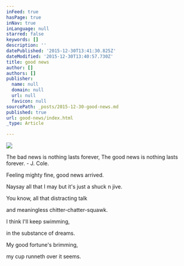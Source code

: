 ```yaml
---
inFeed: true
hasPage: true
inNav: true
inLanguage: null
starred: false
keywords: []
description: ''
datePublished: '2015-12-30T13:41:30.825Z'
dateModified: '2015-12-30T13:40:57.730Z'
title: good news
author: []
authors: []
publisher:
  name: null
  domain: null
  url: null
  favicon: null
sourcePath: _posts/2015-12-30-good-news.md
published: true
url: good-news/index.html
_type: Article

---
```

![](https://the-grid-user-content.s3-us-west-2.amazonaws.com/608f1044-bf32-4ae9-a8a6-7c7ac7c1a330.jpg)

The bad news is nothing lasts forever, The good news is nothing lasts forever. - J. Cole. 

Feeling mighty fine, good news arrived. 

Naysay all that I may but it's just a shuck n jive. 

You know, all that distracting talk 

and meaningless chitter-chatter-squawk. 

I think I'll keep swimming, 

in the substance of dreams. 

My good fortune's brimming, 

my cup runneth over it seems.